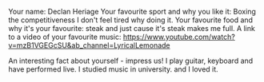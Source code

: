 Your name: Declan Heriage
Your favourite sport and why you like it: Boxing the competitiveness I don't feel tired why doing it.
Your favourite food and why it's your favourite: steak and just cause it's steak makes me full.
A link to a video of your favourite music: https://www.youtube.com/watch?v=mzB1VGEGcSU&ab_channel=LyricalLemonade

An interesting fact about yourself - impress us!
I play guitar, keyboard and have performed live. I studied music in university.
and I loved it.
